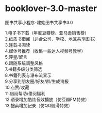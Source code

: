 # booklover-3.0-master

图书共享小程序-建始图书共享书3.0

1.电子书下载（年度豆瓣榜、亚马逊销售榜）   
2.纸质书借阅（适合公司、学校、地区共享图书）  
3.连载书阅读  
4.媒体号推荐（收集一些达人视频号教学）  
5.评星/留言   
6.跟随系统调整风格   
7.书籍多级分类筛选   
8.书籍列表与瀑布流显示   
9.分享到朋友圈/好友/群/生成海报   
10.点赞/收藏   
11.借阅帮助/借阅福利   
12.语录增加酷炫音效播放（仿豆瓣FM特效）   
13.搜索增加记录（仿QQ侧滑特效）   

